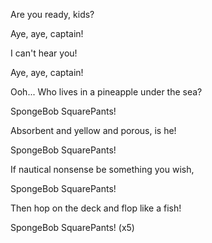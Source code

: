Are you ready, kids?

Aye, aye, captain!

I can't hear you!

Aye, aye, captain!

Ooh... Who lives in a pineapple under the sea?

SpongeBob SquarePants!

Absorbent and yellow and porous, is he!

SpongeBob SquarePants!

If nautical nonsense be something you wish,

SpongeBob SquarePants!

Then hop on the deck and flop like a fish!

SpongeBob SquarePants! (x5)
